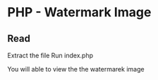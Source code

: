 PHP - Watermark Image
====

Read
---------------
Extract the file
Run index.php

You will able to view the the watermarek image
